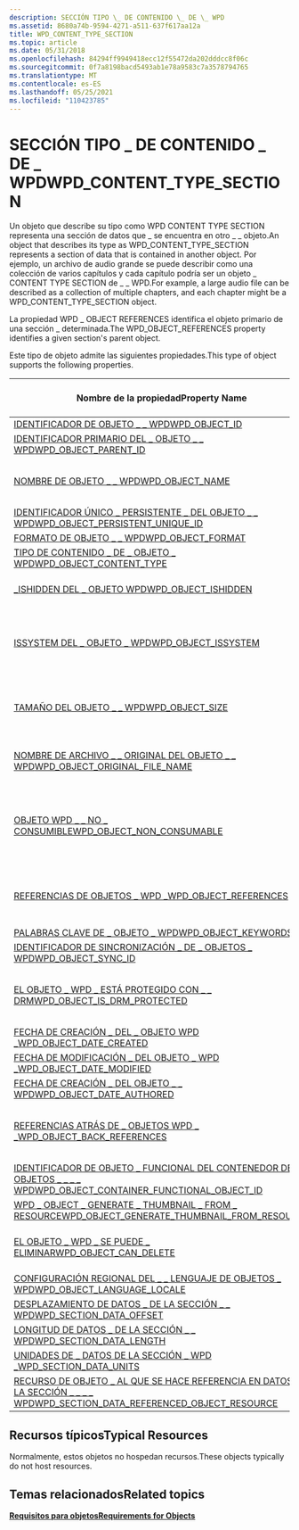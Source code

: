 ```yaml
---
description: SECCIÓN TIPO \_ DE CONTENIDO \_ DE \_ WPD
ms.assetid: 8680a74b-9594-4271-a511-637f617aa12a
title: WPD_CONTENT_TYPE_SECTION
ms.topic: article
ms.date: 05/31/2018
ms.openlocfilehash: 84294ff9949418ecc12f55472da202dddcc8f06c
ms.sourcegitcommit: 0f7a8198bacd5493ab1e78a9583c7a3578794765
ms.translationtype: MT
ms.contentlocale: es-ES
ms.lasthandoff: 05/25/2021
ms.locfileid: "110423785"
---
```

# <a name="wpd_content_type_section"></a><span data-ttu-id="ae010-103">SECCIÓN TIPO \_ DE CONTENIDO \_ DE \_ WPD</span><span class="sxs-lookup"><span data-stu-id="ae010-103">WPD\_CONTENT\_TYPE\_SECTION</span></span>

<span data-ttu-id="ae010-104">Un objeto que describe su tipo como WPD CONTENT TYPE SECTION representa una sección de datos que \_ se encuentra en otro \_ \_ objeto.</span><span class="sxs-lookup"><span data-stu-id="ae010-104">An object that describes its type as WPD\_CONTENT\_TYPE\_SECTION represents a section of data that is contained in another object.</span></span> <span data-ttu-id="ae010-105">Por ejemplo, un archivo de audio grande se puede describir como una colección de varios capítulos y cada capítulo podría ser un objeto \_ CONTENT TYPE SECTION de \_ \_ WPD.</span><span class="sxs-lookup"><span data-stu-id="ae010-105">For example, a large audio file can be described as a collection of multiple chapters, and each chapter might be a WPD\_CONTENT\_TYPE\_SECTION object.</span></span>

<span data-ttu-id="ae010-106">La propiedad WPD \_ OBJECT REFERENCES identifica el objeto primario de una sección \_ determinada.</span><span class="sxs-lookup"><span data-stu-id="ae010-106">The WPD\_OBJECT\_REFERENCES property identifies a given section's parent object.</span></span>

<span data-ttu-id="ae010-107">Este tipo de objeto admite las siguientes propiedades.</span><span class="sxs-lookup"><span data-stu-id="ae010-107">This type of object supports the following properties.</span></span>



| <span data-ttu-id="ae010-108">Nombre de la propiedad</span><span class="sxs-lookup"><span data-stu-id="ae010-108">Property Name</span></span>       | <span data-ttu-id="ae010-109">Obligatorio u opcional</span><span class="sxs-lookup"><span data-stu-id="ae010-109">Required or Optional</span></span>             |
|----------------------------------------------------------------------------------------------------------------------------------|-----------------------------------------------------------------------|
| [<span data-ttu-id="ae010-110">IDENTIFICADOR DE OBJETO \_ \_ WPD</span><span class="sxs-lookup"><span data-stu-id="ae010-110">WPD\_OBJECT\_ID</span></span>](object-properties.md)                                                                           | <span data-ttu-id="ae010-111">Necesario.</span><span class="sxs-lookup"><span data-stu-id="ae010-111">Required.</span></span>                                                             |
| [<span data-ttu-id="ae010-112">IDENTIFICADOR PRIMARIO DEL \_ OBJETO \_ \_ WPD</span><span class="sxs-lookup"><span data-stu-id="ae010-112">WPD\_OBJECT\_PARENT\_ID</span></span>](object-properties.md)                                                            | <span data-ttu-id="ae010-113">Necesario.</span><span class="sxs-lookup"><span data-stu-id="ae010-113">Required.</span></span>                                                             |
| [<span data-ttu-id="ae010-114">NOMBRE DE OBJETO \_ \_ WPD</span><span class="sxs-lookup"><span data-stu-id="ae010-114">WPD\_OBJECT\_NAME</span></span>](object-properties.md)                                                                       | <span data-ttu-id="ae010-115">Obligatorio si el objeto representa un archivo.</span><span class="sxs-lookup"><span data-stu-id="ae010-115">Required if the object represents a file.</span></span>                             |
| [<span data-ttu-id="ae010-116">IDENTIFICADOR ÚNICO \_ PERSISTENTE \_ DEL OBJETO \_ \_ WPD</span><span class="sxs-lookup"><span data-stu-id="ae010-116">WPD\_OBJECT\_PERSISTENT\_UNIQUE\_ID</span></span>](object-properties.md)                                     | <span data-ttu-id="ae010-117">Necesario.</span><span class="sxs-lookup"><span data-stu-id="ae010-117">Required.</span></span>                                                             |
| [<span data-ttu-id="ae010-118">FORMATO DE OBJETO \_ \_ WPD</span><span class="sxs-lookup"><span data-stu-id="ae010-118">WPD\_OBJECT\_FORMAT</span></span>](object-properties.md)                                                                   | <span data-ttu-id="ae010-119">Necesario.</span><span class="sxs-lookup"><span data-stu-id="ae010-119">Required.</span></span>                                                             |
| [<span data-ttu-id="ae010-120">TIPO DE CONTENIDO \_ DE \_ OBJETO \_ WPD</span><span class="sxs-lookup"><span data-stu-id="ae010-120">WPD\_OBJECT\_CONTENT\_TYPE</span></span>](object-properties.md)                                                      | <span data-ttu-id="ae010-121">Necesario.</span><span class="sxs-lookup"><span data-stu-id="ae010-121">Required.</span></span>                                                             |
| [<span data-ttu-id="ae010-122">\_ISHIDDEN DEL \_ OBJETO WPD</span><span class="sxs-lookup"><span data-stu-id="ae010-122">WPD\_OBJECT\_ISHIDDEN</span></span>](object-properties.md)                                                               | <span data-ttu-id="ae010-123">Obligatorio si el objeto está oculto.</span><span class="sxs-lookup"><span data-stu-id="ae010-123">Required if the object is hidden.</span></span>                                     |
| [<span data-ttu-id="ae010-124">ISSYSTEM DEL \_ OBJETO \_ WPD</span><span class="sxs-lookup"><span data-stu-id="ae010-124">WPD\_OBJECT\_ISSYSTEM</span></span>](object-properties.md)                                                               | <span data-ttu-id="ae010-125">Obligatorio si el objeto es un objeto del sistema (representa un archivo del sistema).</span><span class="sxs-lookup"><span data-stu-id="ae010-125">Required if the object is a system object (represents a system file).</span></span> |
| [<span data-ttu-id="ae010-126">TAMAÑO DEL OBJETO \_ \_ WPD</span><span class="sxs-lookup"><span data-stu-id="ae010-126">WPD\_OBJECT\_SIZE</span></span>](object-properties.md)                                                                       | <span data-ttu-id="ae010-127">Obligatorio si el objeto tiene al menos un recurso.</span><span class="sxs-lookup"><span data-stu-id="ae010-127">Required if the object has at least one resource.</span></span>                     |
| [<span data-ttu-id="ae010-128">NOMBRE DE ARCHIVO \_ \_ ORIGINAL DEL OBJETO \_ \_ WPD</span><span class="sxs-lookup"><span data-stu-id="ae010-128">WPD\_OBJECT\_ORIGINAL\_FILE\_NAME</span></span>](object-properties.md)                                         | <span data-ttu-id="ae010-129">Obligatorio si el objeto representa un archivo.</span><span class="sxs-lookup"><span data-stu-id="ae010-129">Required if the object represents a file.</span></span>                             |
| [<span data-ttu-id="ae010-130">OBJETO WPD \_ \_ NO \_ CONSUMIBLE</span><span class="sxs-lookup"><span data-stu-id="ae010-130">WPD\_OBJECT\_NON\_CONSUMABLE</span></span>](object-properties.md)                                                  | <span data-ttu-id="ae010-131">Se recomienda si el objeto no está pensado para el consumo por parte del dispositivo.</span><span class="sxs-lookup"><span data-stu-id="ae010-131">Recommended if the object is not meant for consumption by the device.</span></span> |
| [<span data-ttu-id="ae010-132">REFERENCIAS DE OBJETOS \_ WPD \_</span><span class="sxs-lookup"><span data-stu-id="ae010-132">WPD\_OBJECT\_REFERENCES</span></span>](object-properties.md)                                                           | <span data-ttu-id="ae010-133">Obligatorio si el objeto tiene referencias a otros objetos.</span><span class="sxs-lookup"><span data-stu-id="ae010-133">Required if the object has references to other objects.</span></span>               |
| [<span data-ttu-id="ae010-134">PALABRAS CLAVE DE \_ OBJETO \_ WPD</span><span class="sxs-lookup"><span data-stu-id="ae010-134">WPD\_OBJECT\_KEYWORDS</span></span>](object-properties.md)                                                               | <span data-ttu-id="ae010-135">Opcional.</span><span class="sxs-lookup"><span data-stu-id="ae010-135">Optional.</span></span>                                                             |
| [<span data-ttu-id="ae010-136">IDENTIFICADOR DE SINCRONIZACIÓN \_ DE \_ OBJETOS \_ WPD</span><span class="sxs-lookup"><span data-stu-id="ae010-136">WPD\_OBJECT\_SYNC\_ID</span></span>](object-properties.md)                                                                | <span data-ttu-id="ae010-137">Opcional.</span><span class="sxs-lookup"><span data-stu-id="ae010-137">Optional.</span></span>                                                             |
| [<span data-ttu-id="ae010-138">EL OBJETO \_ WPD \_ ESTÁ PROTEGIDO CON \_ \_ DRM</span><span class="sxs-lookup"><span data-stu-id="ae010-138">WPD\_OBJECT\_IS\_DRM\_PROTECTED</span></span>](object-properties.md)                                             | <span data-ttu-id="ae010-139">Obligatorio si el objeto está protegido por la tecnología DRM.</span><span class="sxs-lookup"><span data-stu-id="ae010-139">Required if the object is protected by DRM technology.</span></span>                |
| [<span data-ttu-id="ae010-140">FECHA DE CREACIÓN \_ DEL \_ OBJETO WPD \_</span><span class="sxs-lookup"><span data-stu-id="ae010-140">WPD\_OBJECT\_DATE\_CREATED</span></span>](object-properties.md)                                                      | <span data-ttu-id="ae010-141">Opcional.</span><span class="sxs-lookup"><span data-stu-id="ae010-141">Optional.</span></span>                                                             |
| [<span data-ttu-id="ae010-142">FECHA DE MODIFICACIÓN \_ DEL OBJETO \_ WPD \_</span><span class="sxs-lookup"><span data-stu-id="ae010-142">WPD\_OBJECT\_DATE\_MODIFIED</span></span>](object-properties.md)                                                    | <span data-ttu-id="ae010-143">Se recomienda su uso.</span><span class="sxs-lookup"><span data-stu-id="ae010-143">Recommended.</span></span>                                                          |
| [<span data-ttu-id="ae010-144">FECHA DE CREACIÓN \_ DEL OBJETO \_ \_ WPD</span><span class="sxs-lookup"><span data-stu-id="ae010-144">WPD\_OBJECT\_DATE\_AUTHORED</span></span>](object-properties.md)                                                    | <span data-ttu-id="ae010-145">Opcional.</span><span class="sxs-lookup"><span data-stu-id="ae010-145">Optional.</span></span>                                                             |
| [<span data-ttu-id="ae010-146">REFERENCIAS ATRÁS DE \_ OBJETOS WPD \_ \_</span><span class="sxs-lookup"><span data-stu-id="ae010-146">WPD\_OBJECT\_BACK\_REFERENCES</span></span>](object-properties.md)                                                | <span data-ttu-id="ae010-147">Se recomienda si el objeto tiene referencias a otros objetos.</span><span class="sxs-lookup"><span data-stu-id="ae010-147">Recommended if the object has references to other objects.</span></span>            |
| [<span data-ttu-id="ae010-148">IDENTIFICADOR DE OBJETO \_ FUNCIONAL DEL CONTENEDOR DE OBJETOS \_ \_ \_ \_ WPD</span><span class="sxs-lookup"><span data-stu-id="ae010-148">WPD\_OBJECT\_CONTAINER\_FUNCTIONAL\_OBJECT\_ID</span></span>](object-properties.md)                | <span data-ttu-id="ae010-149">Opcional.</span><span class="sxs-lookup"><span data-stu-id="ae010-149">Optional.</span></span>                                                             |
| [<span data-ttu-id="ae010-150">WPD \_ OBJECT \_ GENERATE \_ THUMBNAIL \_ FROM \_ RESOURCE</span><span class="sxs-lookup"><span data-stu-id="ae010-150">WPD\_OBJECT\_GENERATE\_THUMBNAIL\_FROM\_RESOURCE</span></span>](object-properties.md)            | <span data-ttu-id="ae010-151">Opcional.</span><span class="sxs-lookup"><span data-stu-id="ae010-151">Optional.</span></span>                                                             |
| [<span data-ttu-id="ae010-152">EL OBJETO \_ WPD \_ SE PUEDE \_ ELIMINAR</span><span class="sxs-lookup"><span data-stu-id="ae010-152">WPD\_OBJECT\_CAN\_DELETE</span></span>](object-properties.md)                                                          | <span data-ttu-id="ae010-153">Obligatorio si no se puede eliminar el objeto.</span><span class="sxs-lookup"><span data-stu-id="ae010-153">Required if the object cannot be deleted.</span></span>                             |
| [<span data-ttu-id="ae010-154">CONFIGURACIÓN REGIONAL DEL \_ \_ LENGUAJE DE OBJETOS \_ WPD</span><span class="sxs-lookup"><span data-stu-id="ae010-154">WPD\_OBJECT\_LANGUAGE\_LOCALE</span></span>](object-properties.md)                                                                           | <span data-ttu-id="ae010-155">Opcional.</span><span class="sxs-lookup"><span data-stu-id="ae010-155">Optional.</span></span>                                                             |
| [<span data-ttu-id="ae010-156">DESPLAZAMIENTO DE DATOS \_ DE LA SECCIÓN \_ \_ WPD</span><span class="sxs-lookup"><span data-stu-id="ae010-156">WPD\_SECTION\_DATA\_OFFSET</span></span>](section-attribute-properties.md)                                           | <span data-ttu-id="ae010-157">Necesario.</span><span class="sxs-lookup"><span data-stu-id="ae010-157">Required.</span></span>                                                             |
| [<span data-ttu-id="ae010-158">LONGITUD DE DATOS \_ DE LA SECCIÓN \_ \_ WPD</span><span class="sxs-lookup"><span data-stu-id="ae010-158">WPD\_SECTION\_DATA\_LENGTH</span></span>](section-attribute-properties.md)                                           | <span data-ttu-id="ae010-159">Necesario.</span><span class="sxs-lookup"><span data-stu-id="ae010-159">Required.</span></span>                                                             |
| [<span data-ttu-id="ae010-160">UNIDADES DE \_ DATOS DE LA SECCIÓN \_ WPD \_</span><span class="sxs-lookup"><span data-stu-id="ae010-160">WPD\_SECTION\_DATA\_UNITS</span></span>](section-attribute-properties.md)                                             | <span data-ttu-id="ae010-161">Se recomienda su uso.</span><span class="sxs-lookup"><span data-stu-id="ae010-161">Recommended.</span></span>                                                          |
| [<span data-ttu-id="ae010-162">RECURSO DE OBJETO \_ AL QUE SE HACE REFERENCIA EN DATOS DE LA SECCIÓN \_ \_ \_ \_ WPD</span><span class="sxs-lookup"><span data-stu-id="ae010-162">WPD\_SECTION\_DATA\_REFERENCED\_OBJECT\_RESOURCE</span></span>](section-attribute-properties.md) | <span data-ttu-id="ae010-163">Se recomienda su uso.</span><span class="sxs-lookup"><span data-stu-id="ae010-163">Recommended.</span></span>                                                          |



 

## <a name="typical-resources"></a><span data-ttu-id="ae010-164">Recursos típicos</span><span class="sxs-lookup"><span data-stu-id="ae010-164">Typical Resources</span></span>

<span data-ttu-id="ae010-165">Normalmente, estos objetos no hospedan recursos.</span><span class="sxs-lookup"><span data-stu-id="ae010-165">These objects typically do not host resources.</span></span>

## <a name="related-topics"></a><span data-ttu-id="ae010-166">Temas relacionados</span><span class="sxs-lookup"><span data-stu-id="ae010-166">Related topics</span></span>

<dl> <dt>

[<span data-ttu-id="ae010-167">**Requisitos para objetos**</span><span class="sxs-lookup"><span data-stu-id="ae010-167">**Requirements for Objects**</span></span>](requirements-for-objects.md)
</dt> </dl>

 

 



